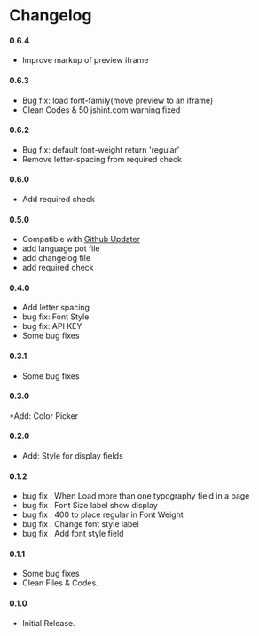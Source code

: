 # Changelog

#### 0.6.4
* Improve markup of preview iframe

#### 0.6.3
* Bug fix: load font-family(move preview to an iframe)
* Clean Codes & 50 jshint.com warning fixed

#### 0.6.2
* Bug fix: default font-weight return 'regular'
* Remove letter-spacing from required check

#### 0.6.0
* Add required check

#### 0.5.0
* Compatible with [Github Updater](https://github.com/afragen/github-updater)
* add language pot file
* add changelog file
* add required check

#### 0.4.0
* Add letter spacing
* bug fix: Font Style
* bug fix: API KEY
* Some bug fixes

#### 0.3.1
* Some bug fixes

#### 0.3.0
*Add: Color Picker

#### 0.2.0
* Add: Style for display fields 

#### 0.1.2
* bug fix : When Load more than one typography field in a page
* bug fix : Font Size label show display
* bug fix : 400 to place regular in Font Weight
* bug fix : Change font style label
* bug fix : Add font style field

#### 0.1.1
* Some bug fixes
* Clean Files & Codes.

#### 0.1.0
* Initial Release.